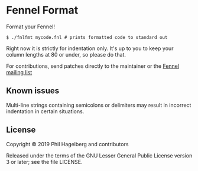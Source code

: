# Fennel Format

Format your Fennel!

    $ ./fnlfmt mycode.fnl # prints formatted code to standard out

Right now it is strictly for indentation only. It's up to you to keep
your column lengths at 80 or under, so please do that.

For contributions, send patches directly to the maintainer or the
[Fennel mailing list](https://lists.sr.ht/%7Etechnomancy/fennel)

## Known issues

Multi-line strings containing semicolons or delimiters may result in
incorrect indentation in certain situations.

## License

Copyright © 2019 Phil Hagelberg and contributors

Released under the terms of the GNU Lesser General Public License
version 3 or later; see the file LICENSE.

